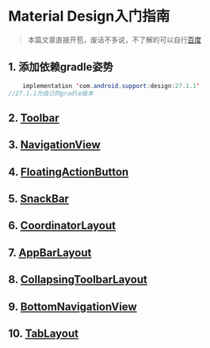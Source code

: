 # Material Design入门指南
> 本篇文章直接开苞，废话不多说，不了解的可以自行[百度](https://www.baidu.com/s?ie=UTF-8&wd=MetrialDesign)

## 1. 添加依赖gradle姿势
```java
    implementation 'com.android.support:design:27.1.1'
//27.1.1为自己的gradle版本
```

## 2. [Toolbar](./ToolBar.md)

## 3. [NavigationView](NavigationView.md)

## 4. [FloatingActionButton](FloatingActionButton.md)

## 5. [SnackBar](SnackBar.md)

## 6. [CoordinatorLayout](CoordinatorLayout.md)

## 7. [AppBarLayout](AppBarLayout.md)

## 8. [CollapsingToolbarLayout](CollapsingToolbarLayout.md)

## 9. [BottomNavigationView](BottomNavigationView.md)

## 10. [TabLayout](TabLayout.md)
